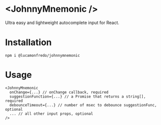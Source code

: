 # \<JohnnyMnemonic />
Ultra easy and lightweight autocomplete input for React.

# Installation
```
npm i @lucamonfredo/johnnymnemonic
```

# Usage
```
<JohnnyMnemonic
  onChange={...} // onChange callback, required
  suggestionFunction={...} // a Promise that returns a string[], required
  debounceTimeout={...} // number of msec to debounce suggestionFunc, optional
  ... // all other input props, optional
/>
```
